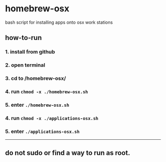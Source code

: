 # homebrew-osx
bash script for installing apps onto osx work stations   

## how-to-run     
    
### 1. install from github   
### 2. open terminal   
### 3. cd to /homebrew-osx/   
### 4. run ```chmod -x ./homebrew-osx.sh```    
### 5. enter ```./homebrew-osx.sh```   
### 4. run ```chmod -x ./applications-osx.sh```   
### 5. enter ```./applications-osx.sh```  
---------------------------------------------------------
## do not sudo or find a way to run as root.   
